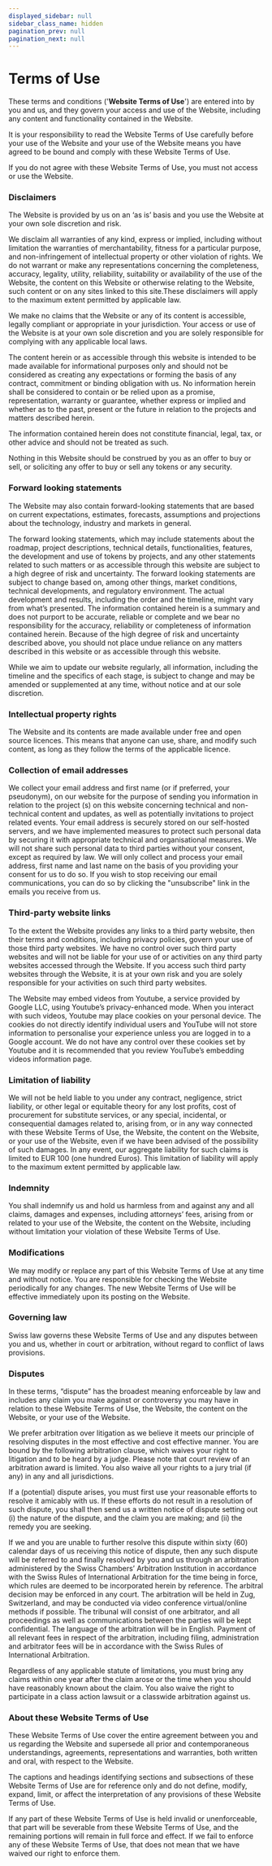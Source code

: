 ```yaml
---
displayed_sidebar: null
sidebar_class_name: hidden
pagination_prev: null
pagination_next: null
---
```


# Terms of Use

These terms and conditions ('**Website Terms of Use**') are entered into by you and us, and they govern your access and use of the Website, including any content and functionality contained in the Website.

It is your responsibility to read the Website Terms of Use carefully before your use of the Website and your use of the Website means you have agreed to be bound and comply with these Website Terms of Use.

If you do not agree with these Website Terms of Use, you must not access or use the Website.

### Disclaimers

The Website is provided by us on an ‘as is’ basis and you use the Website at your own sole discretion and risk.

We disclaim all warranties of any kind, express or implied, including without limitation the warranties of merchantability, fitness for a particular purpose, and non-infringement of intellectual property or other violation of rights. We do not warrant or make any representations concerning the completeness, accuracy, legality, utility, reliability, suitability or availability of the use of the Website, the content on this Website or otherwise relating to the Website, such content or on any sites linked to this site.These disclaimers will apply to the maximum extent permitted by applicable law.

We make no claims that the Website or any of its content is accessible, legally compliant or appropriate in your jurisdiction. Your access or use of the Website is at your own sole discretion and you are solely responsible for complying with any applicable local laws.

The content herein or as accessible through this website is intended to be made available for informational purposes only and should not be considered as creating any expectations or forming the basis of any contract, commitment or binding obligation with us. No information herein shall be considered to contain or be relied upon as a promise, representation, warranty or guarantee, whether express or implied and whether as to the past, present or the future in relation to the projects and matters described herein.

The information contained herein does not constitute financial, legal, tax, or other advice and should not be treated as such.

Nothing in this Website should be construed by you as an offer to buy or sell, or soliciting any offer to buy or sell any tokens or any security.

### Forward looking statements

The Website may also contain forward-looking statements that are based on current expectations, estimates, forecasts, assumptions and projections about the technology, industry and markets in general.

The forward looking statements, which may include statements about the roadmap, project descriptions, technical details, functionalities, features, the development and use of tokens by projects, and any other statements related to such matters or as accessible through this website are subject to a high degree of risk and uncertainty. The forward looking statements are subject to change based on, among other things, market conditions, technical developments, and regulatory environment. The actual development and results, including the order and the timeline, might vary from what’s presented. The information contained herein is a summary and does not purport to be accurate, reliable or complete and we bear no responsibility for the accuracy, reliability or completeness of information contained herein. Because of the high degree of risk and uncertainty described above, you should not place undue reliance on any matters described in this website or as accessible through this website.

While we aim to update our website regularly, all information, including the timeline and the specifics of each stage, is subject to change and may be amended or supplemented at any time, without notice and at our sole discretion.


### Intellectual property rights

The Website and its contents are made available under free and open source licences. This means that anyone can use, share, and modify such content, as long as they follow the terms of the applicable licence.


### Collection of email addresses

We collect your email address and first name (or if preferred, your pseudonym), on our website for the purpose of sending you information in relation to the project (s) on this website concerning technical and non-technical content and updates, as well as potentially invitations to project related events. Your email address is securely stored on our self-hosted servers, and we have implemented measures to protect such personal data by securing it with appropriate technical and organisational measures. We will not share such personal data to third parties without your consent, except as required by law. We will only collect and process your email address, first name and last name on the basis of you providing your consent for us to do so. If you wish to stop receiving our email communications, you can do so by clicking the "unsubscribe" link in the emails you receive from us. 

### Third-party website links

To the extent the Website provides any links to a third party website, then their terms and conditions, including privacy policies, govern your use of those third party websites. We have no control over such third party websites and will not be liable for your use of or activities on any third party websites accessed through the Website. If you access such third party websites through the Website, it is at your own risk and you are solely responsible for your activities on such third party websites.

The Website may embed videos from Youtube, a service provided by Google LLC, using Youtube’s privacy-enhanced mode. When you interact with such videos, Youtube may place cookies on your personal device. The cookies do not directly identify individual users and YouTube will not store information to personalise your experience unless you are logged in to a Google account. We do not have any control over these cookies set by Youtube and it is recommended that you review YouTube’s embedding videos information page.

### Limitation of liability

We will not be held liable to you under any contract, negligence, strict liability, or other legal or equitable theory for any lost profits, cost of procurement for substitute services, or any special, incidental, or consequential damages related to, arising from, or in any way connected with these Website Terms of Use, the Website, the content on the Website, or your use of the Website, even if we have been advised of the possibility of such damages. In any event, our aggregate liability for such claims is limited to EUR 100 (one hundred Euros). This limitation of liability will apply to the maximum extent permitted by applicable law.

### Indemnity

You shall indemnify us and hold us harmless from and against any and all claims, damages and expenses, including attorneys’ fees, arising from or related to your use of the Website, the content on the Website, including without limitation your violation of these Website Terms of Use.

### Modifications

We may modify or replace any part of this Website Terms of Use at any time and without notice. You are responsible for checking the Website periodically for any changes. The new Website Terms of Use will be effective immediately upon its posting on the Website.

### Governing law

Swiss law governs these Website Terms of Use and any disputes between you and us, whether in court or arbitration, without regard to conflict of laws provisions.

### Disputes

In these terms, “dispute” has the broadest meaning enforceable by law and includes any claim you make against or controversy you may have in relation to these Website Terms of Use, the Website, the content on the Website, or your use of the Website.

We prefer arbitration over litigation as we believe it meets our principle of resolving disputes in the most effective and cost effective manner. You are bound by the following arbitration clause, which waives your right to litigation and to be heard by a judge. Please note that court review of an arbitration award is limited. You also waive all your rights to a jury trial (if any) in any and all jurisdictions.

If a (potential) dispute arises, you must first use your reasonable efforts to resolve it amicably with us. If these efforts do not result in a resolution of such dispute, you shall then send us a written notice of dispute setting out (i) the nature of the dispute, and the claim you are making; and (ii) the remedy you are seeking.

If we and you are unable to further resolve this dispute within sixty (60) calendar days of us receiving this notice of dispute, then any such dispute will be referred to and finally resolved by you and us through an arbitration administered by the Swiss Chambers’ Arbitration Institution in accordance with the Swiss Rules of International Arbitration for the time being in force, which rules are deemed to be incorporated herein by reference. The arbitral decision may be enforced in any court. The arbitration will be held in Zug, Switzerland, and may be conducted via video conference virtual/online methods if possible. The tribunal will consist of one arbitrator, and all proceedings as well as communications between the parties will be kept confidential. The language of the arbitration will be in English. Payment of all relevant fees in respect of the arbitration, including filing, administration and arbitrator fees will be in accordance with the Swiss Rules of International Arbitration.

Regardless of any applicable statute of limitations, you must bring any claims within one year after the claim arose or the time when you should have reasonably known about the claim. You also waive the right to participate in a class action lawsuit or a classwide arbitration against us.

### About these Website Terms of Use

These Website Terms of Use cover the entire agreement between you and us regarding the Website and supersede all prior and contemporaneous understandings, agreements, representations and warranties, both written and oral, with respect to the Website.

The captions and headings identifying sections and subsections of these Website Terms of Use are for reference only and do not define, modify, expand, limit, or affect the interpretation of any provisions of these Website Terms of Use.

If any part of these Website Terms of Use is held invalid or unenforceable, that part will be severable from these Website Terms of Use, and the remaining portions will remain in full force and effect. If we fail to enforce any of these Website Terms of Use, that does not mean that we have waived our right to enforce them.
